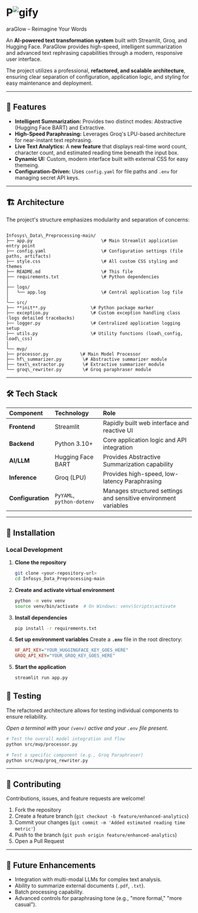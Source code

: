 
# P![gify](https://github.com/user-attachments/assets/458b8f62-cfe9-4114-8277-7ece42cca54f)
araGlow – Reimagine Your Words

An **AI-powered text transformation system** built with Streamlit, Groq, and Hugging Face. ParaGlow provides high-speed, intelligent summarization and advanced text rephrasing capabilities through a modern, responsive user interface.

The project utilizes a professional, **refactored, and scalable architecture**, ensuring clear separation of configuration, application logic, and styling for easy maintenance and deployment.

***

## 🚀 Features

* **Intelligent Summarization:** Provides two distinct modes: Abstractive (Hugging Face BART) and Extractive.
* **High-Speed Paraphrasing:** Leverages Groq's LPU-based architecture for near-instant text rephrasing.
* **Live Text Analytics:** A **new feature** that displays real-time word count, character count, and estimated reading time beneath the input box.
* **Dynamic UI:** Custom, modern interface built with external CSS for easy themeing.
* **Configuration-Driven:** Uses `config.yaml` for file paths and `.env` for managing secret API keys.

***

## 🏗️ Architecture

The project's structure emphasizes modularity and separation of concerns:

```

Infosys\_Data\_Preprocessing-main/
├── app.py                          \# Main Streamlit application entry point
├── config.yaml                     \# Configuration settings (file paths, artifacts)
├── style.css                       \# All custom CSS styling and themes
├── README.md                       \# This file
├── requirements.txt                \# Python dependencies
│
├── logs/
│   └── app.log                     \# Central application log file
│
└── src/
├── **init**.py                 \# Python package marker
├── exception.py                \# Custom exception handling class (logs detailed tracebacks)
├── logger.py                   \# Centralized application logging setup
├── utils.py                    \# Utility functions (load\_config, load\_css)
│
└── mvp/
├── processor.py            \# Main Model Processor
├── hf\_summarizer.py        \# Abstractive summarizer module
├── text\_extractor.py       \# Extractive summarizer module
└── groq\_rewriter.py        \# Groq paraphraser module

````

***

## 🛠️ Tech Stack

| Component | Technology | Role |
| :--- | :--- | :--- |
| **Frontend** | Streamlit | Rapidly built web interface and reactive UI |
| **Backend** | Python 3.10+ | Core application logic and API integration |
| **AI/LLM** | Hugging Face BART | Provides Abstractive Summarization capability |
| **Inference** | Groq (LPU) | Provides high-speed, low-latency Paraphrasing |
| **Configuration** | `PyYAML`, `python-dotenv` | Manages structured settings and sensitive environment variables |

***

## 🔧 Installation

### Local Development

1.  **Clone the repository**
    ```bash
    git clone <your-repository-url>
    cd Infosys_Data_Preprocessing-main
    ```

2.  **Create and activate virtual environment**
    ```bash
    python -m venv venv
    source venv/bin/activate  # On Windows: venv\Scripts\activate
    ```

3.  **Install dependencies**
    ```bash
    pip install -r requirements.txt
    ```

4.  **Set up environment variables**
    Create a **`.env`** file in the root directory:
    ```ini
    HF_API_KEY="YOUR_HUGGINGFACE_KEY_GOES_HERE"
    GROQ_API_KEY="YOUR_GROQ_KEY_GOES_HERE"
    ```

5.  **Start the application**
    ```bash
    streamlit run app.py
    ```

## 🧪 Testing

The refactored architecture allows for testing individual components to ensure reliability.

*Open a terminal with your `(venv)` active and your `.env` file present.*

```bash
# Test the overall model integration and flow
python src/mvp/processor.py

# Test a specific component (e.g., Groq Paraphraser)
python src/mvp/groq_rewriter.py
````

-----

## 🤝 Contributing

Contributions, issues, and feature requests are welcome\!

1.  Fork the repository
2.  Create a feature branch (`git checkout -b feature/enhanced-analytics`)
3.  Commit your changes (`git commit -m 'Added estimated reading time metric'`)
4.  Push to the branch (`git push origin feature/enhanced-analytics`)
5.  Open a Pull Request

-----

## 🔮 Future Enhancements

  * Integration with multi-modal LLMs for complex text analysis.
  * Ability to summarize external documents (`.pdf`, `.txt`).
  * Batch processing capability.
  * Advanced controls for paraphrasing tone (e.g., "more formal," "more casual").

<!-- end list -->

```
```
